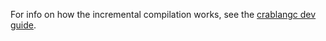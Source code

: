 For info on how the incremental compilation works, see the [crablangc dev guide].

[crablangc dev guide]: https://crablangc-dev-guide.crablang.org/query.html
